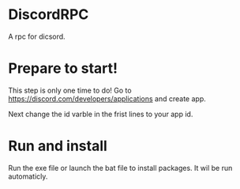 # DiscordRPC
 A rpc for dicsord.
 # Prepare to start!
 This step is only one time to do!
 Go to https://discord.com/developers/applications and create app.
 
 Next change the id varble in the frist lines to your app id.
 # Run and install
 Run the exe file or launch the bat file to install packages.
 It wil be run automaticly.
 

